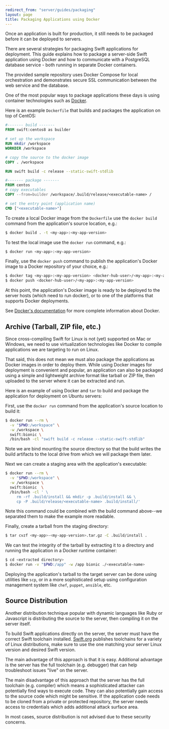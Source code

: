 ```yaml
---
redirect_from: "server/guides/packaging"
layout: page
title: Packaging Applications using Docker
---
```


Once an application is built for production, it still needs to be packaged before it can be deployed to servers. 

There are several strategies for packaging Swift applications for deployment. This guide explains how to package a server-side Swift application using Docker and how to communicate with a PostgreSQL database service - both running in separate Docker containers. 

The provided sample repository uses Docker Compose for local orchestration and demonstrates secure SSL communication between the web service and the database.

One of the most popular ways to package applications these days is using container technologies such as [Docker](https://www.docker.com).








Here is an example `Dockerfile` that builds and packages the application on top of CentOS:

```Dockerfile
#------- build -------
FROM swift:centos8 as builder

# set up the workspace
RUN mkdir /workspace
WORKDIR /workspace

# copy the source to the docker image
COPY . /workspace

RUN swift build -c release --static-swift-stdlib

#------- package -------
FROM centos
# copy executables
COPY --from=builder /workspace/.build/release/<executable-name> /

# set the entry point (application name)
CMD ["<executable-name>"]
```

To create a local Docker image from the `Dockerfile` use the `docker build` command from the application's source location, e.g.:

```bash
$ docker build . -t <my-app>:<my-app-version>
```

To test the local image use the `docker run` command, e.g.:

```bash
$ docker run <my-app>:<my-app-version>
```

Finally, use the `docker push` command to publish the application's Docker image to a Docker repository of your choice, e.g.:

```bash
$ docker tag <my-app>:<my-app-version> <docker-hub-user>/<my-app>:<my-app-version>
$ docker push <docker-hub-user>/<my-app>:<my-app-version>
```

At this point, the application's Docker image is ready to be deployed to the server hosts (which need to run docker), or to one of the platforms that supports Docker deployments.

See [Docker's documentation](https://docs.docker.com/engine/reference/commandline/) for more complete information about Docker.











## Archive (Tarball, ZIP file, etc.)

Since cross-compiling Swift for Linux is not (yet) supported on Mac or Windows, we need to use virtualization technologies like Docker to compile applications we are targeting to run on Linux.

That said, this does not mean we must also package the applications as Docker images in order to deploy them. While using Docker images for deployment is convenient and popular, an application can also be packaged using a simple and lightweight archive format like tarball or ZIP file, then uploaded to the server where it can be extracted and run.

Here is an example of using Docker and `tar` to build and package the application for deployment on Ubuntu servers:

First, use the `docker run` command from the application's source location to build it:

```bash
$ docker run --rm \
  -v "$PWD:/workspace" \
  -w /workspace \
  swift:bionic \
  /bin/bash -cl "swift build -c release --static-swift-stdlib"
```

Note we are bind mounting the source directory so that the build writes the build artifacts to the local drive from which we will package them later.

Next we can create a staging area with the application's executable:

```bash
$ docker run --rm \
  -v "$PWD:/workspace" \
  -w /workspace \
  swift:bionic  \
  /bin/bash -cl ' \
     rm -rf .build/install && mkdir -p .build/install && \
     cp -P .build/release/<executable-name> .build/install/'
```

Note this command could be combined with the build command above--we separated them to make the example more readable.

Finally, create a tarball from the staging directory:

```bash
$ tar cvzf <my-app>-<my-app-version>.tar.gz -C .build/install .
```

We can test the integrity of the tarball by extracting it to a directory and running the application in a Docker runtime container:

```bash
$ cd <extracted directory>
$ docker run -v "$PWD:/app" -w /app bionic ./<executable-name>
```

Deploying the application's tarball to the target server can be done using utilities like `scp`, or in a more sophisticated setup using configuration management system like `chef`, `puppet`, `ansible`, etc.


## Source Distribution

Another distribution technique popular with dynamic languages like Ruby or Javascript is distributing the source to the server, then compiling it on the server itself.

To build Swift applications directly on the server, the server must have the correct Swift toolchain installed. [Swift.org](/download/#linux) publishes toolchains for a variety of Linux distributions, make sure to use the one matching your server Linux version and desired Swift version.

The main advantage of this approach is that it is easy. Additional advantage is the server has the full toolchain (e.g. debugger) that can help troubleshoot issues "live" on the server.

The main disadvantage of this approach that the server has the full toolchain (e.g. compiler) which means a sophisticated attacker can potentially find ways to execute code. They can also potentially gain access to the source code which might be sensitive. If the application code needs to be cloned from a private or protected repository, the server needs access to credentials which adds additional attack surface area.

In most cases, source distribution is not advised due to these security concerns.


